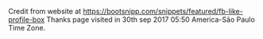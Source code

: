 Credit from website at https://bootsnipp.com/snippets/featured/fb-like-profile-box
Thanks page visited in 30th sep 2017 05:50 America-São Paulo Time Zone.
